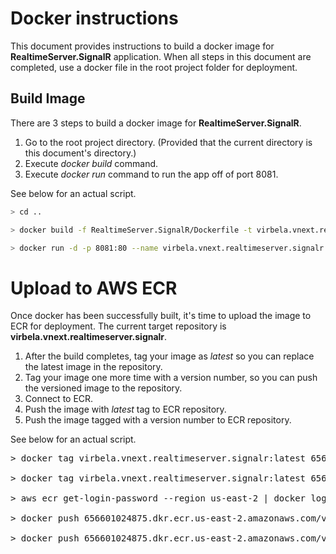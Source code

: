 # Docker instructions
This document provides instructions to build a docker image for **RealtimeServer.SignalR** application.
When all steps in this document are completed, use a docker file in the root project folder for deployment.

## Build Image 
There are 3 steps to build a docker image for **RealtimeServer.SignalR**.
1. Go to the root project directory. (Provided that the current directory is this document's directory.)
2. Execute *docker build* command. 
3. Execute *docker run* command to run the app off of port 8081.

See below for an actual script.

```sh
> cd ..

> docker build -f RealtimeServer.SignalR/Dockerfile -t virbela.vnext.realtimeserver.signalr .

> docker run -d -p 8081:80 --name virbela.vnext.realtimeserver.signalr virbela.vnext.realtimeserver.signalr
```


# Upload to AWS ECR
Once docker has been successfully built, it's time to upload the image to ECR for deployment.
The current target repository is **virbela.vnext.realtimeserver.signalr**.

1. After the build completes, tag your image as *latest* so you can replace the latest image in the repository.
2. Tag your image one more time with a version number, so you can push the versioned image to the repository.
3. Connect to ECR.
4. Push the image with *latest* tag to ECR repository.
5. Push the image tagged with a version number to ECR repository.

See below for an actual script.

<pre>
> docker tag virbela.vnext.realtimeserver.signalr:latest 656601024875.dkr.ecr.us-east-2.amazonaws.com/virbela.vnext.realtimeserver.signalr:latest

> docker tag virbela.vnext.realtimeserver.signalr:latest 656601024875.dkr.ecr.us-east-2.amazonaws.com/virbela.vnext.realtimeserver.signalr:<i>{versionnumber}</i>

> aws ecr get-login-password --region us-east-2 | docker login --username AWS --password-stdin 656601024875.dkr.ecr.us-east-2.amazonaws.com

> docker push 656601024875.dkr.ecr.us-east-2.amazonaws.com/virbela.vnext.realtimeserver.signalr:latest

> docker push 656601024875.dkr.ecr.us-east-2.amazonaws.com/virbela.vnext.realtimeserver.signalr:<i>{versionnumber}</i>
</pre>


